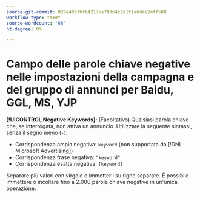 ```yaml
---
source-git-commit: 029e406fbfb4217ce78364c2d1f1a6dae24ff588
workflow-type: tm+mt
source-wordcount: '68'
ht-degree: 0%

---
```

# Campo delle parole chiave negative nelle impostazioni della campagna e del gruppo di annunci per Baidu, GGL, MS, YJP

**[!UICONTROL Negative Keywords]:** (Facoltativo) Qualsiasi parola chiave che, se interrogata, non attiva un annuncio. Utilizzare la seguente sintassi, senza il segno meno (`-`):

* Corrispondenza ampia negativa: `keyword` (non supportata da [!DNL Microsoft Advertising])
* Corrispondenza frase negativa: `"keyword"`
* Corrispondenza esatta negativa: `[keyword]`

Separare più valori con virgole o immetterli su righe separate. È possibile immettere o incollare fino a 2.000 parole chiave negative in un&#39;unica operazione.
